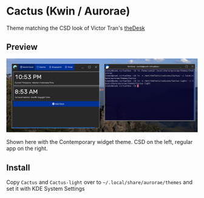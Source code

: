 # Cactus (Kwin / Aurorae)

Theme matching the CSD look of Victor Tran's [theDesk](https://github.com/vicr123/thedesk)

## Preview

![CSD vs Cactus](csd_vs_kwin.png)

Shown here with the Contemporary widget theme. CSD on the left, regular app on the right.

## Install

Copy `Cactus` and `Cactus-light` over to `~/.local/share/aurorae/themes` and set it with KDE System Settings
